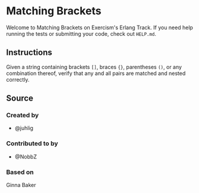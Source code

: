 # Matching Brackets

Welcome to Matching Brackets on Exercism's Erlang Track.
If you need help running the tests or submitting your code, check out `HELP.md`.

## Instructions

Given a string containing brackets `[]`, braces `{}`, parentheses `()`,
or any combination thereof, verify that any and all pairs are matched
and nested correctly.

## Source

### Created by

- @juhlig

### Contributed to by

- @NobbZ

### Based on

Ginna Baker
